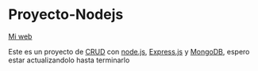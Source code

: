 # Proyecto-Nodejs
[Mi web](http://iscorporacion.net)

Este es un proyecto de [CRUD](https://es.wikipedia.org/wiki/CRUD) con [node.js](https://nodejs.org), [Express.js](http://expressjs.com/) y [MongoDB](https://mongodb.org/), espero estar actualizandolo hasta terminarlo
